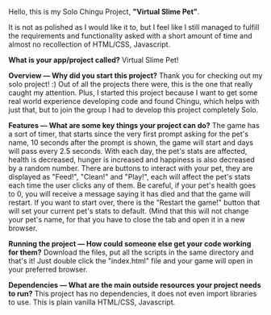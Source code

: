 Hello, this is my Solo Chingu Project, **"Virtual Slime Pet"**.

It is not as polished as I would like it to, but I feel like I still managed to fulfill the requirements and functionality asked with a short amount of time and almost no recollection of HTML/CSS, Javascript.

**What is your app/project called?**
Virtual Slime Pet!

**Overview — Why did you start this project?**
Thank you for checking out my solo project! :)
Out of all the projects there were, this is the one that really caught my attention.
Plus, I started this project because I want to get some real world experience developing code and found Chingu, which helps with just that, but to join the group I had to develop this project completely Solo.

**Features — What are some key things your project can do?**
The game has a sort of timer, that starts since the very first prompt asking for the pet's name, 10 seconds after the prompt is shown, the game will start and days will pass every 2.5 seconds. With each day, the pet's stats are affected, health is decreased, hunger is increased and happiness is also decreased by a random number.
There are buttons to interact with your pet, they are displayed as "Feed!", "Clean!" and "Play!", each will affect the pet's stats each time the user clicks any of them.
Be careful, if your pet's health goes to 0, you will receive a message saying it has died and that the game will restart.
If you want to start over, there is the "Restart the game!" button that will set your current pet's stats to default. (Mind that this will not change your pet's name, for that you have to close the tab and open it in a new browser.

**Running the project — How could someone else get your code working for them?**
Download the files, put all the scripts in the same directory and that's it!
Just double click the "index.html" file and your game will open in your preferred browser.

**Dependencies — What are the main outside resources your project needs to run?**
This project has no dependencies, it does not even import libraries to use. This is plain vanilla HTML/CSS, Javascript.
